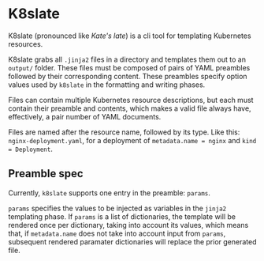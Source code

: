 # K8slate

K8slate (pronounced like _Kate's late_) is a cli tool for templating Kubernetes resources.

K8slate grabs all `.jinja2` files in a directory and templates them out to an `output/` folder.
These files must be composed of pairs of YAML preambles followed by their corresponding content.
These preambles specify option values used by `k8slate` in the formatting and writing phases.

Files can contain multiple Kubernetes resource descriptions, but each must contain their preamble and contents,
which makes a valid file always have, effectively, a pair number of YAML documents.

Files are named after the resource name, followed by its type.
Like this: `nginx-deployment.yaml`, for a deployment of `metadata.name = nginx` and `kind = Deployment`.

## Preamble spec

Currently, `k8slate` supports one entry in the preamble: `params`.

`params` specifies the values to be injected as variables in the `jinja2` templating phase.
If `params` is a list of dictionaries, the template will be rendered once per dictionary, taking into account its values, which means that, if `metadata.name` does not take into account input from `params`, subsequent rendered paramater dictionaries will replace the prior generated file.
